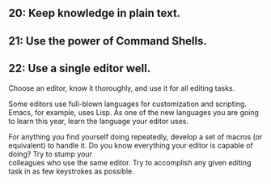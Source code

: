 ## 20: Keep knowledge in plain text.

## 21: Use the power of Command Shells.

## 22: Use a single editor well.

Choose an editor, know it thoroughly, and use
it for all editing tasks.

Some editors use full-blown languages for 
customization and scripting. 
Emacs, for  example, uses Lisp. 
As one of the new languages you are going to 
learn this year,  learn the language your 
editor uses. 

For anything you find yourself 
doing  repeatedly, develop a set of macros 
(or equivalent) to handle it.
Do you know everything your editor is 
capable of doing? Try to stump your  
colleagues who use the same editor. 
Try to accomplish any given editing task in 
as  few keystrokes as possible.
